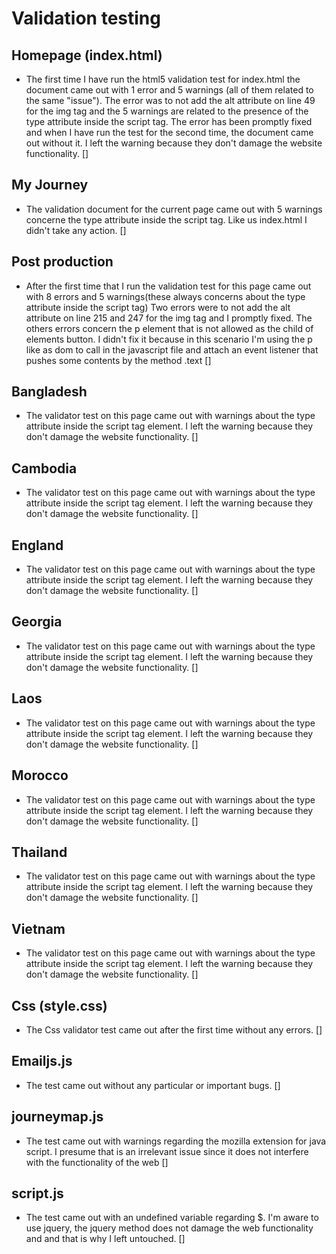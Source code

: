 # Validation testing

## Homepage (index.html)

* The first time I have run the html5 validation test for index.html the document came out with 1 error and 5 warnings (all of them related to the same "issue").
  The error was to not add the alt attribute on line 49 for the img tag and the 5 warnings are related to the presence of the type attribute inside the script tag.
  The error has been promptly fixed and when I have run the test for the second time, the document came out without it. I left the warning because they don't 
  damage the website functionality.
  []

## My Journey

* The validation document for the current page came out with 5 warnings concerne the type attribute inside the script tag. Like us index.html
  I didn't take any action.
  []

## Post production

* After the first time that I run the validation test for this page came out with 8 errors and 5 warnings(these always concerns about the type attribute inside the script tag)
  Two errors were to not add the alt attribute on line 215 and 247 for the img tag and I promptly fixed. 
  The others errors concern the p element that is not allowed as the child of elements button. I didn't fix it because in this scenario I'm using the p like as dom to call in the javascript file
  and attach an event listener that pushes some contents by the method .text
  []

## Bangladesh

* The validator test on this page came out with warnings about the type attribute inside the script tag element. I left the warning because they don't 
  damage the website functionality.
  []

## Cambodia

* The validator test on this page came out with warnings about the type attribute inside the script tag element. I left the warning because they don't 
  damage the website functionality.
  []

## England

* The validator test on this page came out with warnings about the type attribute inside the script tag element. I left the warning because they don't 
  damage the website functionality.
  []

## Georgia

* The validator test on this page came out with warnings about the type attribute inside the script tag element. I left the warning because they don't 
  damage the website functionality.
  []

## Laos

* The validator test on this page came out with warnings about the type attribute inside the script tag element. I left the warning because they don't 
  damage the website functionality.
  []

## Morocco

* The validator test on this page came out with warnings about the type attribute inside the script tag element. I left the warning because they don't 
  damage the website functionality.
  []

## Thailand

* The validator test on this page came out with warnings about the type attribute inside the script tag element. I left the warning because they don't 
  damage the website functionality.
  []

## Vietnam

* The validator test on this page came out with warnings about the type attribute inside the script tag element. I left the warning because they don't 
  damage the website functionality.
  []

## Css (style.css)

* The Css validator test came out after the first time without any errors.
  []

## Emailjs.js

* The test came out without any particular or important bugs. 
  []

## journeymap.js

*  The test came out with warnings regarding the mozilla extension for java script. 
   I presume that is an irrelevant issue  since it does not interfere with the functionality of the web
   []

## script.js

* The test came out with an undefined variable regarding $. I'm aware to use jquery, the jquery method does not damage the web functionality and and that is why
  I left untouched.
  []